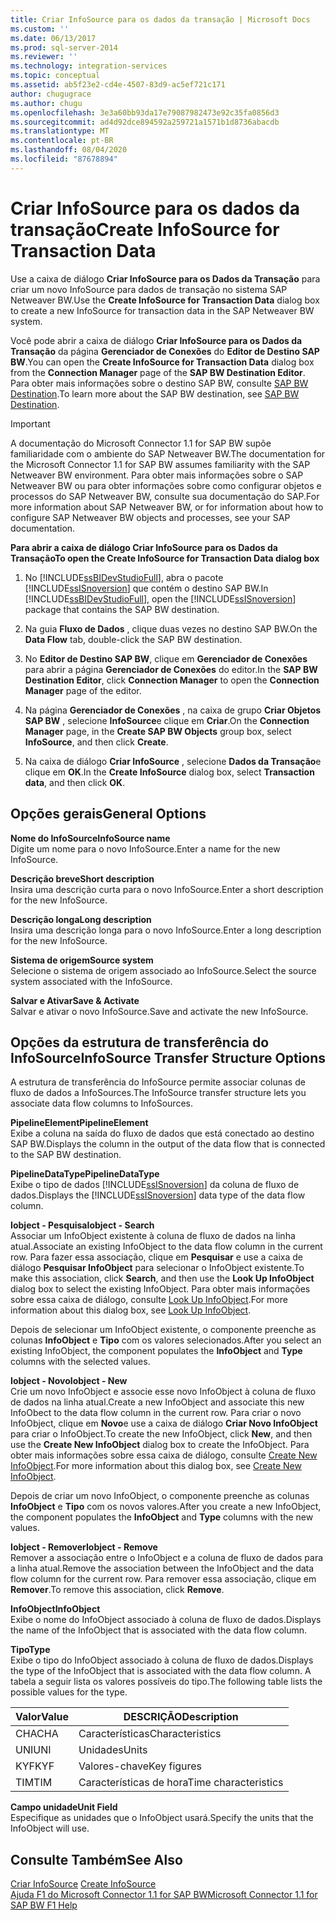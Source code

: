 ```yaml
---
title: Criar InfoSource para os dados da transação | Microsoft Docs
ms.custom: ''
ms.date: 06/13/2017
ms.prod: sql-server-2014
ms.reviewer: ''
ms.technology: integration-services
ms.topic: conceptual
ms.assetid: ab5f23e2-cd4e-4507-83d9-ac5ef721c171
author: chugugrace
ms.author: chugu
ms.openlocfilehash: 3e3a60bb93da17e79087982473e92c35fa0856d3
ms.sourcegitcommit: ad4d92dce894592a259721a1571b1d8736abacdb
ms.translationtype: MT
ms.contentlocale: pt-BR
ms.lasthandoff: 08/04/2020
ms.locfileid: "87678894"
---
```

# <a name="create-infosource-for-transaction-data"></a><span data-ttu-id="971cb-102">Criar InfoSource para os dados da transação</span><span class="sxs-lookup"><span data-stu-id="971cb-102">Create InfoSource for Transaction Data</span></span>
  <span data-ttu-id="971cb-103">Use a caixa de diálogo **Criar InfoSource para os Dados da Transação** para criar um novo InfoSource para dados de transação no sistema SAP Netweaver BW.</span><span class="sxs-lookup"><span data-stu-id="971cb-103">Use the **Create InfoSource for Transaction Data** dialog box to create a new InfoSource for transaction data in the SAP Netweaver BW system.</span></span>  
  
 <span data-ttu-id="971cb-104">Você pode abrir a caixa de diálogo **Criar InfoSource para os Dados da Transação** da página **Gerenciador de Conexões** do **Editor de Destino SAP BW**.</span><span class="sxs-lookup"><span data-stu-id="971cb-104">You can open the **Create InfoSource for Transaction Data** dialog box from the **Connection Manager** page of the **SAP BW Destination Editor**.</span></span> <span data-ttu-id="971cb-105">Para obter mais informações sobre o destino SAP BW, consulte [SAP BW Destination](sap-bw-destination.md).</span><span class="sxs-lookup"><span data-stu-id="971cb-105">To learn more about the SAP BW destination, see [SAP BW Destination](sap-bw-destination.md).</span></span>  
  
> [!IMPORTANT]  
>  <span data-ttu-id="971cb-106">A documentação do Microsoft Connector 1.1 for SAP BW supõe familiaridade com o ambiente do SAP Netweaver BW.</span><span class="sxs-lookup"><span data-stu-id="971cb-106">The documentation for the Microsoft Connector 1.1 for SAP BW assumes familiarity with the SAP Netweaver BW environment.</span></span> <span data-ttu-id="971cb-107">Para obter mais informações sobre o SAP Netweaver BW ou para obter informações sobre como configurar objetos e processos do SAP Netweaver BW, consulte sua documentação do SAP.</span><span class="sxs-lookup"><span data-stu-id="971cb-107">For more information about SAP Netweaver BW, or for information about how to configure SAP Netweaver BW objects and processes, see your SAP documentation.</span></span>  
  
 <span data-ttu-id="971cb-108">**Para abrir a caixa de diálogo Criar InfoSource para os Dados da Transação**</span><span class="sxs-lookup"><span data-stu-id="971cb-108">**To open the Create InfoSource for Transaction Data dialog box**</span></span>  
  
1.  <span data-ttu-id="971cb-109">No [!INCLUDE[ssBIDevStudioFull](../../includes/ssbidevstudiofull-md.md)], abra o pacote [!INCLUDE[ssISnoversion](../../includes/ssisnoversion-md.md)] que contém o destino SAP BW.</span><span class="sxs-lookup"><span data-stu-id="971cb-109">In [!INCLUDE[ssBIDevStudioFull](../../includes/ssbidevstudiofull-md.md)], open the [!INCLUDE[ssISnoversion](../../includes/ssisnoversion-md.md)] package that contains the SAP BW destination.</span></span>  
  
2.  <span data-ttu-id="971cb-110">Na guia **Fluxo de Dados** , clique duas vezes no destino SAP BW.</span><span class="sxs-lookup"><span data-stu-id="971cb-110">On the **Data Flow** tab, double-click the SAP BW destination.</span></span>  
  
3.  <span data-ttu-id="971cb-111">No **Editor de Destino SAP BW**, clique em **Gerenciador de Conexões** para abrir a página **Gerenciador de Conexões** do editor.</span><span class="sxs-lookup"><span data-stu-id="971cb-111">In the **SAP BW Destination Editor**, click **Connection Manager** to open the **Connection Manager** page of the editor.</span></span>  
  
4.  <span data-ttu-id="971cb-112">Na página **Gerenciador de Conexões** , na caixa de grupo **Criar Objetos SAP BW** , selecione **InfoSource**e clique em **Criar**.</span><span class="sxs-lookup"><span data-stu-id="971cb-112">On the **Connection Manager** page, in the **Create SAP BW Objects** group box, select **InfoSource**, and then click **Create**.</span></span>  
  
5.  <span data-ttu-id="971cb-113">Na caixa de diálogo **Criar InfoSource** , selecione **Dados da Transação**e clique em **OK**.</span><span class="sxs-lookup"><span data-stu-id="971cb-113">In the **Create InfoSource** dialog box, select **Transaction data**, and then click **OK**.</span></span>  
  
## <a name="general-options"></a><span data-ttu-id="971cb-114">Opções gerais</span><span class="sxs-lookup"><span data-stu-id="971cb-114">General Options</span></span>  
 <span data-ttu-id="971cb-115">**Nome do InfoSource**</span><span class="sxs-lookup"><span data-stu-id="971cb-115">**InfoSource name**</span></span>  
 <span data-ttu-id="971cb-116">Digite um nome para o novo InfoSource.</span><span class="sxs-lookup"><span data-stu-id="971cb-116">Enter a name for the new InfoSource.</span></span>  
  
 <span data-ttu-id="971cb-117">**Descrição breve**</span><span class="sxs-lookup"><span data-stu-id="971cb-117">**Short description**</span></span>  
 <span data-ttu-id="971cb-118">Insira uma descrição curta para o novo InfoSource.</span><span class="sxs-lookup"><span data-stu-id="971cb-118">Enter a short description for the new InfoSource.</span></span>  
  
 <span data-ttu-id="971cb-119">**Descrição longa**</span><span class="sxs-lookup"><span data-stu-id="971cb-119">**Long description**</span></span>  
 <span data-ttu-id="971cb-120">Insira uma descrição longa para o novo InfoSource.</span><span class="sxs-lookup"><span data-stu-id="971cb-120">Enter a long description for the new InfoSource.</span></span>  
  
 <span data-ttu-id="971cb-121">**Sistema de origem**</span><span class="sxs-lookup"><span data-stu-id="971cb-121">**Source system**</span></span>  
 <span data-ttu-id="971cb-122">Selecione o sistema de origem associado ao InfoSource.</span><span class="sxs-lookup"><span data-stu-id="971cb-122">Select the source system associated with the InfoSource.</span></span>  
  
 <span data-ttu-id="971cb-123">**Salvar e Ativar**</span><span class="sxs-lookup"><span data-stu-id="971cb-123">**Save & Activate**</span></span>  
 <span data-ttu-id="971cb-124">Salvar e ativar o novo InfoSource.</span><span class="sxs-lookup"><span data-stu-id="971cb-124">Save and activate the new InfoSource.</span></span>  
  
## <a name="infosource-transfer-structure-options"></a><span data-ttu-id="971cb-125">Opções da estrutura de transferência do InfoSource</span><span class="sxs-lookup"><span data-stu-id="971cb-125">InfoSource Transfer Structure Options</span></span>  
 <span data-ttu-id="971cb-126">A estrutura de transferência do InfoSource permite associar colunas de fluxo de dados a InfoSources.</span><span class="sxs-lookup"><span data-stu-id="971cb-126">The InfoSource transfer structure lets you associate data flow columns to InfoSources.</span></span>  
  
 <span data-ttu-id="971cb-127">**PipelineElement**</span><span class="sxs-lookup"><span data-stu-id="971cb-127">**PipelineElement**</span></span>  
 <span data-ttu-id="971cb-128">Exibe a coluna na saída do fluxo de dados que está conectado ao destino SAP BW.</span><span class="sxs-lookup"><span data-stu-id="971cb-128">Displays the column in the output of the data flow that is connected to the SAP BW destination.</span></span>  
  
 <span data-ttu-id="971cb-129">**PipelineDataType**</span><span class="sxs-lookup"><span data-stu-id="971cb-129">**PipelineDataType**</span></span>  
 <span data-ttu-id="971cb-130">Exibe o tipo de dados [!INCLUDE[ssISnoversion](../../includes/ssisnoversion-md.md)] da coluna de fluxo de dados.</span><span class="sxs-lookup"><span data-stu-id="971cb-130">Displays the [!INCLUDE[ssISnoversion](../../includes/ssisnoversion-md.md)] data type of the data flow column.</span></span>  
  
 <span data-ttu-id="971cb-131">**Iobject - Pesquisa**</span><span class="sxs-lookup"><span data-stu-id="971cb-131">**Iobject - Search**</span></span>  
 <span data-ttu-id="971cb-132">Associar um InfoObject existente à coluna de fluxo de dados na linha atual.</span><span class="sxs-lookup"><span data-stu-id="971cb-132">Associate an existing InfoObject to the data flow column in the current row.</span></span> <span data-ttu-id="971cb-133">Para fazer essa associação, clique em **Pesquisar** e use a caixa de diálogo **Pesquisar InfoObject** para selecionar o InfoObject existente.</span><span class="sxs-lookup"><span data-stu-id="971cb-133">To make this association, click **Search**, and then use the **Look Up InfoObject** dialog box to select the existing InfoObject.</span></span> <span data-ttu-id="971cb-134">Para obter mais informações sobre essa caixa de diálogo, consulte [Look Up InfoObject](look-up-infoobject.md).</span><span class="sxs-lookup"><span data-stu-id="971cb-134">For more information about this dialog box, see [Look Up InfoObject](look-up-infoobject.md).</span></span>  
  
 <span data-ttu-id="971cb-135">Depois de selecionar um InfoObject existente, o componente preenche as colunas **InfoObject** e **Tipo** com os valores selecionados.</span><span class="sxs-lookup"><span data-stu-id="971cb-135">After you select an existing InfoObject, the component populates the **InfoObject** and **Type** columns with the selected values.</span></span>  
  
 <span data-ttu-id="971cb-136">**Iobject - Novo**</span><span class="sxs-lookup"><span data-stu-id="971cb-136">**Iobject - New**</span></span>  
 <span data-ttu-id="971cb-137">Crie um novo InfoObject e associe esse novo InfoObject à coluna de fluxo de dados na linha atual.</span><span class="sxs-lookup"><span data-stu-id="971cb-137">Create a new InfoObject and associate this new InfoObect to the data flow column in the current row.</span></span> <span data-ttu-id="971cb-138">Para criar o novo InfoObject, clique em **Novo**e use a caixa de diálogo **Criar Novo InfoObject** para criar o InfoObject.</span><span class="sxs-lookup"><span data-stu-id="971cb-138">To create the new InfoObject, click **New**, and then use the **Create New InfoObject** dialog box to create the InfoObject.</span></span> <span data-ttu-id="971cb-139">Para obter mais informações sobre essa caixa de diálogo, consulte [Create New InfoObject](create-new-infoobject.md).</span><span class="sxs-lookup"><span data-stu-id="971cb-139">For more information about this dialog box, see [Create New InfoObject](create-new-infoobject.md).</span></span>  
  
 <span data-ttu-id="971cb-140">Depois de criar um novo InfoObject, o componente preenche as colunas **InfoObject** e **Tipo** com os novos valores.</span><span class="sxs-lookup"><span data-stu-id="971cb-140">After you create a new InfoObject, the component populates the **InfoObject** and **Type** columns with the new values.</span></span>  
  
 <span data-ttu-id="971cb-141">**Iobject - Remover**</span><span class="sxs-lookup"><span data-stu-id="971cb-141">**Iobject - Remove**</span></span>  
 <span data-ttu-id="971cb-142">Remover a associação entre o InfoObject e a coluna de fluxo de dados para a linha atual.</span><span class="sxs-lookup"><span data-stu-id="971cb-142">Remove the association between the InfoObject and the data flow column for the current row.</span></span> <span data-ttu-id="971cb-143">Para remover essa associação, clique em **Remover**.</span><span class="sxs-lookup"><span data-stu-id="971cb-143">To remove this association, click **Remove**.</span></span>  
  
 <span data-ttu-id="971cb-144">**InfoObject**</span><span class="sxs-lookup"><span data-stu-id="971cb-144">**InfoObject**</span></span>  
 <span data-ttu-id="971cb-145">Exibe o nome do InfoObject associado à coluna de fluxo de dados.</span><span class="sxs-lookup"><span data-stu-id="971cb-145">Displays the name of the InfoObject that is associated with the data flow column.</span></span>  
  
 <span data-ttu-id="971cb-146">**Tipo**</span><span class="sxs-lookup"><span data-stu-id="971cb-146">**Type**</span></span>  
 <span data-ttu-id="971cb-147">Exibe o tipo do InfoObject associado à coluna de fluxo de dados.</span><span class="sxs-lookup"><span data-stu-id="971cb-147">Displays the type of the InfoObject that is associated with the data flow column.</span></span> <span data-ttu-id="971cb-148">A tabela a seguir lista os valores possíveis do tipo.</span><span class="sxs-lookup"><span data-stu-id="971cb-148">The following table lists the possible values for the type.</span></span>  
  
|<span data-ttu-id="971cb-149">Valor</span><span class="sxs-lookup"><span data-stu-id="971cb-149">Value</span></span>|<span data-ttu-id="971cb-150">DESCRIÇÃO</span><span class="sxs-lookup"><span data-stu-id="971cb-150">Description</span></span>|  
|-----------|-----------------|  
|<span data-ttu-id="971cb-151">CHA</span><span class="sxs-lookup"><span data-stu-id="971cb-151">CHA</span></span>|<span data-ttu-id="971cb-152">Características</span><span class="sxs-lookup"><span data-stu-id="971cb-152">Characteristics</span></span>|  
|<span data-ttu-id="971cb-153">UNI</span><span class="sxs-lookup"><span data-stu-id="971cb-153">UNI</span></span>|<span data-ttu-id="971cb-154">Unidades</span><span class="sxs-lookup"><span data-stu-id="971cb-154">Units</span></span>|  
|<span data-ttu-id="971cb-155">KYF</span><span class="sxs-lookup"><span data-stu-id="971cb-155">KYF</span></span>|<span data-ttu-id="971cb-156">Valores-chave</span><span class="sxs-lookup"><span data-stu-id="971cb-156">Key figures</span></span>|  
|<span data-ttu-id="971cb-157">TIM</span><span class="sxs-lookup"><span data-stu-id="971cb-157">TIM</span></span>|<span data-ttu-id="971cb-158">Características de hora</span><span class="sxs-lookup"><span data-stu-id="971cb-158">Time characteristics</span></span>|  
  
 <span data-ttu-id="971cb-159">**Campo unidade**</span><span class="sxs-lookup"><span data-stu-id="971cb-159">**Unit Field**</span></span>  
 <span data-ttu-id="971cb-160">Especifique as unidades que o InfoObject usará.</span><span class="sxs-lookup"><span data-stu-id="971cb-160">Specify the units that the InfoObject will use.</span></span>  
  
## <a name="see-also"></a><span data-ttu-id="971cb-161">Consulte Também</span><span class="sxs-lookup"><span data-stu-id="971cb-161">See Also</span></span>  
 <span data-ttu-id="971cb-162">[Criar InfoSource](create-infosource.md) </span><span class="sxs-lookup"><span data-stu-id="971cb-162">[Create InfoSource](create-infosource.md) </span></span>  
 [<span data-ttu-id="971cb-163">Ajuda F1 do Microsoft Connector 1.1 for SAP BW</span><span class="sxs-lookup"><span data-stu-id="971cb-163">Microsoft Connector 1.1 for SAP BW F1 Help</span></span>](../microsoft-connector-for-sap-bw-f1-help.md)  
  
  
